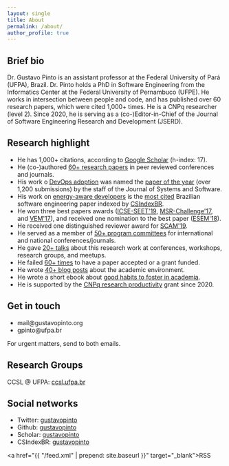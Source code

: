 ```yaml
---
layout: single
title: About
permalink: /about/
author_profile: true
---
```


## Brief bio

Dr. Gustavo Pinto is an assistant professor at the Federal University of Pará (UFPA), Brazil.
Dr. Pinto holds a PhD in Software Engineering from the Informatics Center at the Federal University of Pernambuco (UFPE).
He works in intersection between people and code, and has published over 60 research papers, which were cited 1,000+ times.
He is a CNPq researcher (level 2).
Since 2020, he is serving as a (co-)Editor-in-Chief of the Journal of Software Engineering Research and Development (JSERD).

## Research highlight

- He has 1,000+ citations, according to [Google Scholar](https://scholar.google.com.br/citations?user=dOeggYMAAAAJ&hl=en) (h-index: 17).
- He (co-)authored [60+ research papers](/publications) in peer reviewed conferences and journals.
- His work o [DevOps adoption](http://gustavopinto.github.io/lost+found/jss2019.pdf) was named the [paper of the year](https://www.journals.elsevier.com/journal-of-systems-and-software/news/jss-2019-paper-of-the-year) (over 1,200 submissions) by the staff of the Journal of Systems and Software.
- His work on [energy-aware developers](http://gustavopinto.github.io/lost+found/msr2014.pdf) is the [most cited](https://medium.com/@csindexbr/top-10-most-cited-software-engineering-papers-by-brazilian-professors-2598a2d1954e) Brazilian software engineering paper indexed by [CSIndexBR](http://csindexbr.org/).
- He won three best papers awards ([ICSE-SEET'19](https://twitter.com/rmmilewi/status/1134445184111058947), [MSR-Challenge'17](https://twitter.com/msrconf/status/866378622596247553), and [VEM'17](http://gustavopinto.github.io/lost+found/vem2017.pdf)), and received one nomination to the best paper ([ESEM'18](https://twitter.com/gustavopinto/status/1050511483304640512)).
- He received one distinguished reviewer award for [SCAM'19](https://twitter.com/gustavopinto/status/1178806201078943746).
- He served as a member of [50+ program committees](/service) for international and national conferences/journals.
- He gave [20+ talks](https://speakerdeck.com/gustavopinto/) about this research work at conferences, workshops, research groups, and meetups.
- He failed [60+ times](/cv-of-failures/) to have a paper accepted or a grant funded.
- He wrote [40+ blog posts](http://gustavopinto.org/books/) about the academic environment.
- He wrote a short ebook about [good habits to foster in academia](http://gustavopinto.org/books/good-rearch-habits/).
- He is supported by the [CNPq research productivity](http://plsql1.cnpq.br/divulg/RESULTADO_PQ_102003.buscapelonome2000?f_nome=gustavo+henrique+lima+pinto&v_sele_modal=BOL_CURSO) grant since 2020.

## Get in touch

- mail<span style="display:none">ignorethis</span>@gustavopinto.org
- gpinto<span style="display:none">ignorethis</span>@ufpa.br

For urgent matters, send to both emails.

## Research Groups

CCSL @ UFPA: [ccsl.ufpa.br](http://ccsl.ufpa.br)

## Social networks

- Twitter: [gustavopinto](https://twitter.com/gustavopinto)
- Github: [gustavopinto](https://github.com/gustavopinto)
- Scholar: [gustavopinto](https://scholar.google.com/citations?user=dOeggYMAAAAJ&hl=en)
- CSIndexBR: [gustavopinto](http://csindexbr.org/authors.html?p=Gustavo-Pinto)

<a href="{{ "/feed.xml" | prepend: site.baseurl }}" target="_blank">RSS</a>
